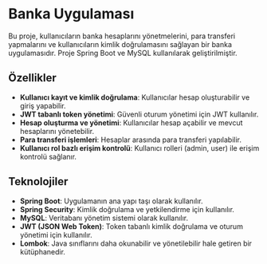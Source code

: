# Banka Uygulaması

Bu proje, kullanıcıların banka hesaplarını yönetmelerini, para transferi yapmalarını ve kullanıcıların kimlik doğrulamasını sağlayan bir banka uygulamasıdır. Proje Spring Boot ve MySQL kullanılarak geliştirilmiştir.


## Özellikler

- **Kullanıcı kayıt ve kimlik doğrulama**: Kullanıcılar hesap oluşturabilir ve giriş yapabilir.
- **JWT tabanlı token yönetimi**: Güvenli oturum yönetimi için JWT kullanılır.
- **Hesap oluşturma ve yönetimi**: Kullanıcılar hesap açabilir ve mevcut hesaplarını yönetebilir.
- **Para transferi işlemleri**: Hesaplar arasında para transferi yapılabilir.
- **Kullanıcı rol bazlı erişim kontrolü**: Kullanıcı rolleri (admin, user) ile erişim kontrolü sağlanır.

## Teknolojiler

- **Spring Boot**: Uygulamanın ana yapı taşı olarak kullanılır.
- **Spring Security**: Kimlik doğrulama ve yetkilendirme için kullanılır.
- **MySQL**: Veritabanı yönetim sistemi olarak kullanılır.
- **JWT (JSON Web Token)**: Token tabanlı kimlik doğrulama ve oturum yönetimi için kullanılır.
- **Lombok**: Java sınıflarını daha okunabilir ve yönetilebilir hale getiren bir kütüphanedir.


